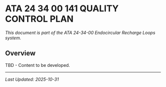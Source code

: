 # ATA 24 34 00 141 QUALITY CONTROL PLAN

*This document is part of the ATA 24-34-00 Endocircular Recharge Loops system.*

## Overview

TBD - Content to be developed.

---

*Last Updated: 2025-10-31*
